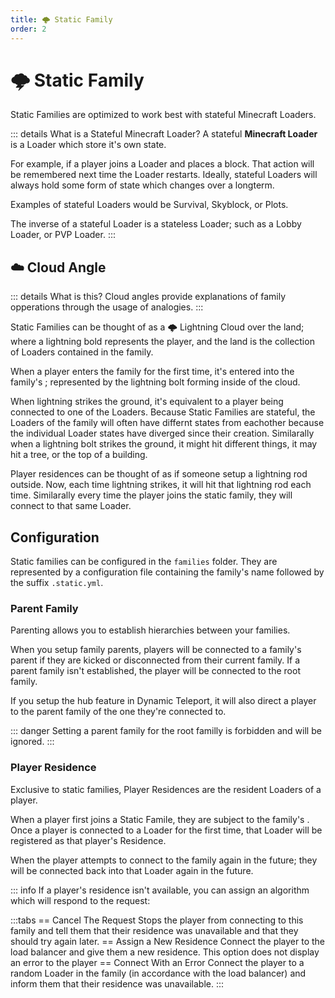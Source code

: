 ```yaml
---
title: 🌩️ Static Family
order: 2
---
```


# 🌩️ Static Family

Static Families are optimized to work best with stateful <MCLoaderTag>Minecraft Loaders</MCLoaderTag>.

::: details What is a Stateful Minecraft Loader?
A stateful **Minecraft Loader** is a Loader which store it's own state.

For example, if a player joins a Loader and places a block. That action will be remembered next time the Loader restarts.
Ideally, stateful Loaders will always hold some form of state which changes over a longterm.

Examples of stateful Loaders would be Survival, Skyblock, or Plots.

The inverse of a stateful Loader is a stateless Loader; such as a Lobby Loader, or PVP Loader.
:::

## ☁️ Cloud Angle
::: details What is this?
Cloud angles provide explanations of family opperations through the usage of analogies.
:::

Static Families can be thought of as a 🌩️ Lightning Cloud over the land; where a lightning bold represents the player, and the land is the collection of <MCLoaderTag>Loaders</MCLoaderTag> contained in the family.

When a player enters the family for the first time, it's entered into the family's <DynamicTag href="concepts/load_balancing" emoji="⤵️" name="Load Balancer" title="A link to a page for Load Balancers" />;
represented by the lightning bolt forming inside of the cloud.

When lightning strikes the ground, it's equivalent to a player being connected to one of the Loaders.
Because Static Families are stateful, the Loaders of the family will often have differnt states from eachother because the individual Loader states have diverged since their creation.
Similarally when a lightning bolt strikes the ground, it might hit different things, it may hit a tree, or the top of a building.

Player residences can be thought of as if someone setup a lightning rod outside.
Now, each time lightning strikes, it will hit that lightning rod each time.
Similarally every time the player joins the static family, they will connect to that same Loader.

## Configuration
Static families can be configured in the `families` folder. They are represented by a configuration file containing the family's name followed by the suffix `.static.yml`.

### Parent Family
Parenting allows you to establish hierarchies between your families.

When you setup family parents, players will be connected to a family's parent if they are kicked or disconnected from their current family.
If a parent family isn't established, the player will be connected to the root family.

If you setup the hub feature in Dynamic Teleport, it will also direct a player to the parent family of the one they're connected to. 

::: danger
Setting a parent family for the root familly is forbidden and will be ignored.
:::

### Player Residence
Exclusive to static families, Player Residences are the resident <MCLoaderTag>Loaders</MCLoaderTag> of a player.

When a player first joins a Static Famile, they are subject to the family's <DynamicTag href="concepts/load_balancing" emoji="⤵️" name="Load Balancer" title="A link to a page for Load Balancers" />.
Once a player is connected to a Loader for the first time, that Loader will be registered as that player's Residence.

When the player attempts to connect to the family again in the future; they will be connected back into that Loader again in the future.

::: info
If a player's residence isn't available, you can assign an algorithm which will respond to the request:

:::tabs
== Cancel The Request
Stops the player from connecting to this family and tell them that their residence was unavailable and that they should try again later.
== Assign a New Residence
Connect the player to the load balancer and give them a new residence.
This option does not display an error to the player
== Connect With an Error
Connect the player to a random Loader in the family (in accordance with the load balancer) and inform them that their residence was unavailable.
:::

<Menu>
    <MenuItem href="concepts/load_balancing" title="⤵️ Load Balancing" description="Read up more on Load Balancing in RC." />
    <MenuItem href="concepts/whitelist" title="👮 Whitelist" description="Read up more on Whitelists in RC." />
</Menu>
